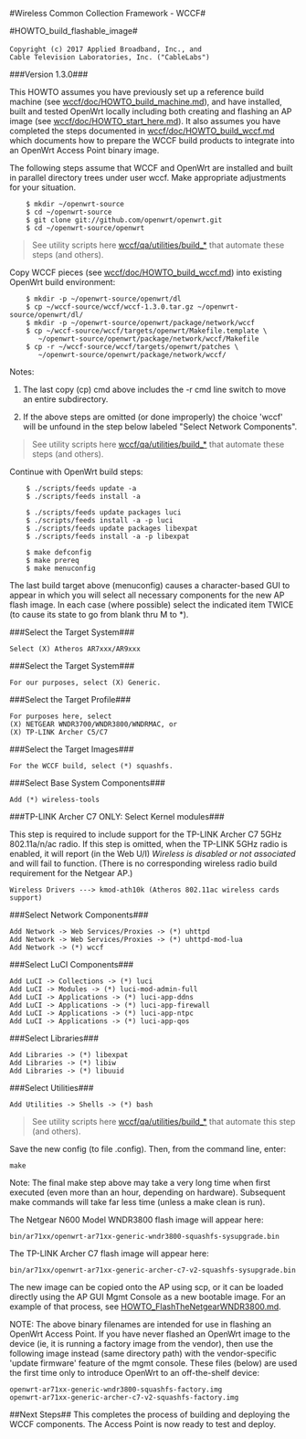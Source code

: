 #Wireless Common Collection Framework - WCCF#

#HOWTO\_build\_flashable\_image#

`Copyright (c) 2017 Applied Broadband, Inc., and`
`                   Cable Television Laboratories, Inc. ("CableLabs")`

###Version 1.3.0###

This HOWTO assumes you have previously set up a reference build machine (see [wccf/doc/HOWTO_build_machine.md](./HOWTO_build_machine.md)), and have installed, built and tested OpenWrt locally including both creating and flashing an AP image (see [wccf/doc/HOWTO_start_here.md](./HOWTO_start_here.md)). It also assumes you have completed the steps documented in [wccf/doc/HOWTO_build_wccf.md](./HOWTO_build_wccf.md) which documents how to prepare the WCCF build products to integrate into an OpenWrt Access Point binary image.

The following steps assume that WCCF and OpenWrt are installed and built in parallel directory trees under user wccf.  Make appropriate adjustments for your situation.

		$ mkdir ~/openwrt-source
		$ cd ~/openwrt-source
		$ git clone git://github.com/openwrt/openwrt.git
		$ cd ~/openwrt-source/openwrt

> See utility scripts here [wccf/qa/utilities/build_*](../qa/utilities) that automate these steps (and others).

Copy WCCF pieces (see [wccf/doc/HOWTO_build_wccf.md](./HOWTO_build_wccf.md)) into existing OpenWrt build environment:

		$ mkdir -p ~/openwrt-source/openwrt/dl
		$ cp ~/wccf-source/wccf/wccf-1.3.0.tar.gz ~/openwrt-source/openwrt/dl/
		$ mkdir -p ~/openwrt-source/openwrt/package/network/wccf
		$ cp ~/wccf-source/wccf/targets/openwrt/Makefile.template \
		   ~/openwrt-source/openwrt/package/network/wccf/Makefile
		$ cp -r ~/wccf-source/wccf/targets/openwrt/patches \
		   ~/openwrt-source/openwrt/package/network/wccf/

Notes:

1) The last copy (cp) cmd above includes the -r cmd line switch to move an entire subdirectory.

2) If the above steps are omitted (or done improperly) the choice 'wccf' will be unfound in the step below labeled "Select Network Components".

> See utility scripts here [wccf/qa/utilities/build_*](../qa/utilities) that automate these steps (and others).

Continue with OpenWrt build steps:

		$ ./scripts/feeds update -a
		$ ./scripts/feeds install -a

		$ ./scripts/feeds update packages luci
		$ ./scripts/feeds install -a -p luci
		$ ./scripts/feeds update packages libexpat
		$ ./scripts/feeds install -a -p libexpat
   
		$ make defconfig
		$ make prereq
		$ make menuconfig

The last build target above (menuconfig) causes a character-based GUI to appear in which you will select all necessary components for the new AP flash image.  In each case (where possible) select the indicated item TWICE (to cause its state to go from blank thru M to \*).

###Select the Target System###

	Select (X) Atheros AR7xxx/AR9xxx


###Select the Target System###

	For our purposes, select (X) Generic.


###Select the Target Profile###

	For purposes here, select 
	(X) NETGEAR WNDR3700/WNDR3800/WNDRMAC, or 
	(X) TP-LINK Archer C5/C7


###Select the Target Images###

	For the WCCF build, select (*) squashfs.

###Select Base System Components###

	Add (*) wireless-tools

###TP-LINK Archer C7 ONLY: Select Kernel modules###

This step is required to include support for the TP-LINK Archer C7 5GHz 802.11a/n/ac radio.  If this step is omitted, when the TP-LINK 5GHz radio is enabled, it will report (in the Web U/I) *Wireless is disabled or not associated* and will fail to function.  (There is no corresponding wireless radio build requirement for the Netgear AP.)

	Wireless Drivers ---> kmod-ath10k (Atheros 802.11ac wireless cards support)


###Select Network Components###

	Add Network -> Web Services/Proxies -> (*) uhttpd
	Add Network -> Web Services/Proxies -> (*) uhttpd-mod-lua
	Add Network -> (*) wccf


###Select LuCI Components###

	Add LuCI -> Collections -> (*) luci
	Add LuCI -> Modules -> (*) luci-mod-admin-full
	Add LuCI -> Applications -> (*) luci-app-ddns
	Add LuCI -> Applications -> (*) luci-app-firewall
	Add LuCI -> Applications -> (*) luci-app-ntpc
	Add LuCI -> Applications -> (*) luci-app-qos


###Select Libraries###

	Add Libraries -> (*) libexpat
	Add Libraries -> (*) libiw
	Add Libraries -> (*) libuuid


###Select Utilities###

	Add Utilities -> Shells -> (*) bash

> See utility scripts here [wccf/qa/utilities/build_*](../qa/utilities) that automate this step (and others).

Save the new config (to file .config).  Then, from the command line, enter:

	make

Note: The final make step above may take a very long time when first executed (even more than an hour, depending on hardware).  Subsequent make commands will take far less time (unless a make clean is run).

The Netgear N600 Model WNDR3800 flash image will appear here:

	bin/ar71xx/openwrt-ar71xx-generic-wndr3800-squashfs-sysupgrade.bin

The TP-LINK Archer C7 flash image will appear here:

	bin/ar71xx/openwrt-ar71xx-generic-archer-c7-v2-squashfs-sysupgrade.bin

The new image can be copied onto the AP using scp, or it can be loaded directly using the AP GUI Mgmt Console as a new bootable image. For an example of that process, see [HOWTO_FlashTheNetgearWNDR3800.md](./HOWTO_FlashTheNetgearWNDR3800.md).

NOTE: The above binary filenames are intended for use in flashing an OpenWrt Access Point.  If you have never flashed an OpenWrt image to the device (ie, it is running a factory image from the vendor), then use the following image instead (same directory path) with the vendor-specific 'update firmware' feature of the mgmt console.  These files (below) are used the first time only to introduce OpenWrt to an off-the-shelf device:

	openwrt-ar71xx-generic-wndr3800-squashfs-factory.img
	openwrt-ar71xx-generic-archer-c7-v2-squashfs-factory.img


##Next Steps##
This completes the process of building and deploying the WCCF components.  The Access Point is now ready to test and deploy.


